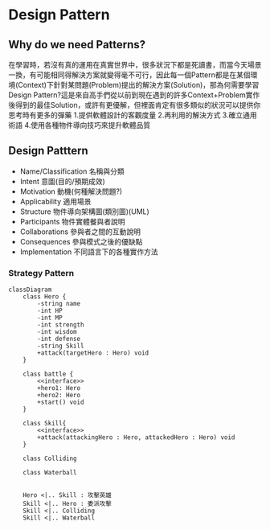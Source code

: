 # Design Pattern
## Why do we need Patterns?
在學習時，若沒有真的運用在真實世界中，很多狀況下都是死讀書，而當今天場景一換，有可能相同得解決方案就變得毫不可行，因此每一個Pattern都是在某個環境(Context)下針對某問題(Problem)提出的解決方案(Solution)，那為何需要學習Design Pattern?這是來自高手們從以前到現在遇到的許多Context+Problem實作後得到的最佳Solution，或許有更優解，但裡面肯定有很多類似的狀況可以提供你思考時有更多的彈藥
1.提供軟體設計的客觀度量
2.再利用的解決方式
3.確立通用術語
4.使用各種物件導向技巧來提升軟體品質

## Design Patttern
* Name/Classification   名稱與分類
* Intent                意圖(目的/預期成效)
* Motivation            動機(何種解決問題?)
* Applicability         適用場景
* Structure             物件導向架構圖(類別圖)(UML)
* Participants          物件實體餐與者說明
* Collaborations        參與者之間的互動說明
* Consequences          參與模式之後的優缺點
* Implementation        不同語言下的各種實作方法

### Strategy Pattern
```mermaid
classDiagram
    class Hero {
        -string name
        -int HP
        -int MP
        -int strength
        -int wisdom
        -int defense
        -string Skill
        +attack(targetHero : Hero) void
    }

    class battle {
        <<interface>>
        +hero1: Hero
        +hero2: Hero
        +start() void
    }

    class Skill{
        <<interface>>
        +attack(attackingHero : Hero, attackedHero : Hero) void
    }

    class Colliding

    class Waterball


    Hero <|.. Skill : 攻擊英雄
    Skill <|.. Hero : 委派攻擊
    Skill <|.. Colliding
    Skill <|.. Waterball
```

